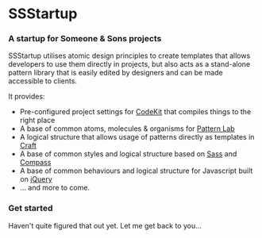 # SSStartup

### A startup for Someone & Sons projects

SSStartup utilises atomic design principles to create templates that allows developers to use them directly in projects, but also acts as a stand-alone pattern library that is easily edited by designers and can be made accessible to clients.

It provides:

* Pre-configured project settings for [CodeKit](https://incident57.com/codekit/) that compiles things to the right place
* A base of common atoms, molecules & organisms for [Pattern Lab](http://patternlab.io)
* A logical structure that allows usage of patterns directly as templates in [Craft](http://buildwithcraft.com)
* A base of common styles and logical structure based on [Sass](http://sass-lang.com) and [Compass](http://compass-style.org)
* A base of common behaviours and logical structure for Javascript built on [jQuery](http://jquery.com)
* ... and more to come.

### Get started

Haven't quite figured that out yet. Let me get back to you...
